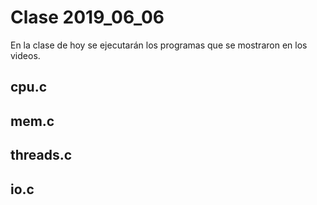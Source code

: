 # Clase 2019_06_06

En la clase de hoy se ejecutarán los programas que se mostraron en los videos. 

## cpu.c
## mem.c
## threads.c
## io.c
